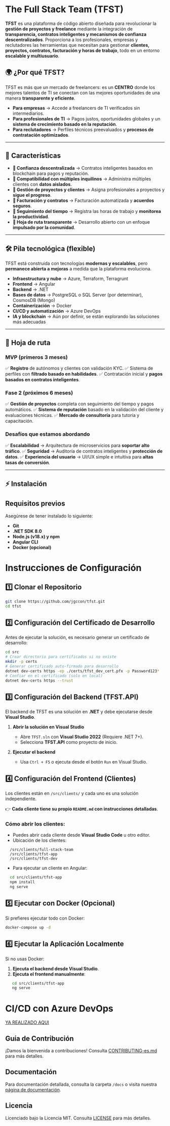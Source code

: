 # The Full Stack Team (TFST)

**TFST** es una plataforma de código abierto diseñada para revolucionar la **gestión de proyectos y freelance** mediante la integración de **transparencia, contratos inteligentes y mecanismos de confianza descentralizados**. Proporciona a los profesionales, empresas y reclutadores las herramientas que necesitan para gestionar **clientes, proyectos, contratos, facturación y horas de trabajo**, todo en un entorno **escalable y multiusuario**.

## 🌍 ¿Por qué TFST?

TFST es más que un mercado de freelancers: es un **CENTRO** donde los mejores talentos de TI se conectan con las mejores oportunidades de una manera **transparente y eficiente**.

- **Para empresas** → Accede a freelancers de TI verificados sin intermediarios.
- **Para profesionales de TI** → Pagos justos, oportunidades globales y un **sistema de crecimiento basado en la reputación**.
- **Para reclutadores** → Perfiles técnicos preevaluados y **procesos de contratación optimizados**.

---

## 🚀 Características

- **🔹 Confianza descentralizada** → Contratos inteligentes basados ​​en blockchain para pagos y reputación.
- **🔹 Compatibilidad con múltiples inquilinos** → Administra múltiples clientes con **datos aislados**.
- **🔹 Gestión de proyectos y clientes** → Asigna profesionales a proyectos y **sigue el progreso**.
- **🔹 Facturación y contratos** → Facturación automatizada y **acuerdos seguros**.
- **🔹 Seguimiento del tiempo** → Registra las horas de trabajo y **monitorea la productividad**.
- **🔹 Hoja de ruta transparente** → Desarrollo abierto con un enfoque **impulsado por la comunidad**.

---

## 🛠️ Pila tecnológica (flexible)

TFST está construida con tecnologías **modernas y escalables**, pero **permanece abierta a mejoras** a medida que la plataforma evoluciona.

- **Infraestructura y nube** → Azure, Terraform, Terragrunt
- **Frontend** → Angular
- **Backend** → .NET
- **Bases de datos** → PostgreSQL o SQL Server (por determinar), CosmosDB (Mongo)
- **Containerización** → Docker
- **CI/CD y automatización** → Azure DevOps
- **IA y blockchain** → Aún por definir, se están explorando las soluciones más adecuadas

---

## 📌 Hoja de ruta

### **MVP (primeros 3 meses)**
✅ **Registro** de autónomos y clientes con validación KYC.
✅ Sistema de perfiles con **filtrado basado en habilidades**.
✅ Contratación inicial y **pagos basados ​​en contratos inteligentes**.

### **Fase 2 (próximos 6 meses)**
✅ **Gestión de proyectos** completa con seguimiento del tiempo y pagos automáticos.
✅ **Sistema de reputación** basado en la validación del cliente y evaluaciones técnicas.
✅ **Mercado de consultoría** para tutoría y capacitación.

### **Desafíos que estamos abordando**
✅ **Escalabilidad** → Arquitectura de microservicios para **soportar alto tráfico**.
✅ **Seguridad** → Auditoría de contratos inteligentes y **protección de datos**.
✅ **Experiencia del usuario** → UI/UX simple e intuitiva para **altas tasas de conversión**.

---

## ⚡ Instalación

## Requisitos previos
Asegúrese de tener instalado lo siguiente:
- **Git**
- **.NET SDK 8.0**
- **Node.js (v18.x) y npm**
- **Angular CLI**
- **Docker (opcional)**

# Instrucciones de Configuración

## 1️⃣ Clonar el Repositorio
```bash
git clone https://github.com/jgccon/tfst.git
cd tfst
```

## 2️⃣ Configuración del Certificado de Desarrollo
Antes de ejecutar la solución, es necesario generar un certificado de desarrollo:

```bash
cd src
# Crear directorio para certificados si no existe
mkdir -p certs
# Generar certificado auto-firmado para desarrollo
dotnet dev-certs https -ep ./certs/tfst_dev_cert.pfx -p Password123*
# Confiar en el certificado (solo en local)
dotnet dev-certs https --trust
```

## 3️⃣ Configuración del Backend (TFST.API)
El backend de TFST es una solución en **.NET** y debe ejecutarse desde **Visual Studio**.

1. **Abrir la solución en Visual Studio**  
   - Abre `TFST.sln` con **Visual Studio 2022** (Requiere .NET 7+).
   - Selecciona **TFST.API** como proyecto de inicio.

2. **Ejecutar el backend**  
   - Usa `Ctrl + F5` o ejecuta desde el botón `Run` en Visual Studio.

## 4️⃣ Configuración del Frontend (Clientes)
Los clientes están en `/src/clients/` y cada uno es una solución independiente.  

👉 **Cada cliente tiene su propio `README.md` con instrucciones detalladas**.

### Cómo abrir los clientes:
- Puedes abrir cada cliente desde **Visual Studio Code** u otro editor.
- Ubicación de los clientes:
```
  /src/clients/full-stack-team
  /src/clients/tfst-app
  /src/clients/tfst-dev
```
- Para ejecutar un cliente en Angular:
```bash
  cd src/clients/tfst-app
  npm install
  ng serve
```

## 5️⃣ Ejecutar con Docker (Opcional)
Si prefieres ejecutar todo con Docker:
```bash
docker-compose up -d
```

## 6️⃣ Ejecutar la Aplicación Localmente
Si no usas Docker:
1. **Ejecuta el backend desde Visual Studio**.
2. **Ejecuta el frontend manualmente**:
```bash
   cd src/clients/tfst-app
   ng serve
```

# CI/CD con Azure DevOps

[YA REALIZADO AQUI](https://dev.azure.com/jgcarmona/TheFullStackTeam/)

## Guía de Contribución
¡Damos la bienvenida a contribuciones! Consulta [CONTRIBUTING-es.md](CONTRIBUTING-es.md) para más detalles.

## Documentación
Para documentación detallada, consulta la carpeta `/docs` o visita nuestra [página de documentación](docs/README.md).

## Licencia
Licenciado bajo la Licencia MIT. Consulta [LICENSE](LICENSE) para más detalles.
